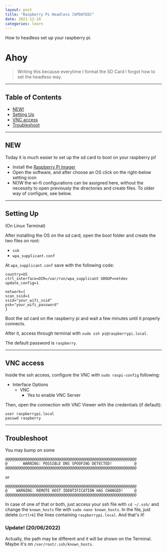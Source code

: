 ```yaml
---
layout: post
title: "Raspberry Pi Headless [UPDATED]"
date: 2021-12-10
categories: learn
---
```


How to headless set up your raspberry pi.

# Ahoy

> Writing this because everytime I format the SD Card I forgot how to set the headless way.

***

## Table of Contents
  - [NEW!](#new)
  - [Setting Up](#setting-up)
  - [VNC access](#vnc-access)
  - [Troubleshoot](#troubleshoot)

***
## NEW

Today it is much easier to set up the sd card to boot on your raspberry pi!
- Install the [Raspberry Pi Imager](https://www.raspberrypi.com/software/)
- Open the software, and after choose an OS click on the right-below setting icon
- NOW the wi-fi configurations can be assigned here, without the necessity to open previously the directories and create files. To older way of configure, see below.

***
## Setting Up
(On Linux Terminal)

After installing the OS on the sd card, open the boot folder and create the two files on root:
- `ssh`
- `wpa_supplicant.conf`

At `wpa_supplicant.conf` save with the following code:

```
country=US
ctrl_interface=DIR=/var/run/wpa_supplicant GROUP=netdev
update_config=1

network={
scan_ssid=1
ssid="your_wifi_ssid"
psk="your_wifi_password"
}
```

Boot the sd card on the raspberry pi and wait a few minutes until it properly connects.

After it, access through terminal with `sudo ssh pi@raspberrypi.local`.

The default password is `raspberry`.

***
## VNC access

Inside the ssh access, configure the VNC with `sudo raspi-config` following:

- Interface Options
  - VNC
    - Yes to enable VNC Server

Then, open the connection with VNC Viewer with the credentials (if default):
```
user raspberrypi.local
passwd raspberry
```
***
## Troubleshoot

You may bump on some

```
@@@@@@@@@@@@@@@@@@@@@@@@@@@@@@@@@@@@@@@@@@@@@@@@@@@@@@@@@@@
@       WARNING: POSSIBLE DNS SPOOFING DETECTED!          @
@@@@@@@@@@@@@@@@@@@@@@@@@@@@@@@@@@@@@@@@@@@@@@@@@@@@@@@@@@@
```

or

```
@@@@@@@@@@@@@@@@@@@@@@@@@@@@@@@@@@@@@@@@@@@@@@@@@@@@@@@@@@@
@    WARNING: REMOTE HOST IDENTIFICATION HAS CHANGED!     @
@@@@@@@@@@@@@@@@@@@@@@@@@@@@@@@@@@@@@@@@@@@@@@@@@@@@@@@@@@@
```

In case of one of that or both, just access your ssh file with
`cd ~/.ssh/` 
and change the `known_hosts` file with
`sudo nano known_hosts`. In the file, just delete (`crtl+k`) the lines containing `raspberrypi.local`. And that's it!

### Update! (20/06/2022)

Actually, the path may be different and it will be shown on the Terminal.
Maybe it's on `/var/root/.ssh/known_hosts`.
